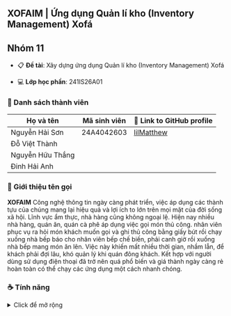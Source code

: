 ## XOFAIM | Ứng dụng Quản lí kho (Inventory Management) Xofá

## Nhóm 11

- 📋 **Đề tài**: Xây dựng  ứng dụng Quản lí kho (Inventory Management) Xofá

- 💻 **Lớp học phần**: 241IS26A01

### 💐 Danh sách thành viên

| Họ và tên              | Mã sinh viên | 🔗 Link to GitHub profile                         |
| ---------------------- | ------------ | ------------------------------------------------- |
| Nguyễn Hải Sơn         | 24A4042603   | [lilMatthew](https://github.com/lilMatthew)       |
| Đỗ Việt Thành          |              |                                                   |
| Nguyễn Hữu Thắng       |              |                                                   |
| Đinh Hải Anh           |              |                                                   |

### 🚀 Giới thiệu tên gọi

**XOFAIM** Công nghệ thông tin ngày càng phát triển, việc áp dụng các thành tựu của chúng mang lại hiệu quả và lợi ích to lớn trên mọi mặt của đời sống xã hội. Lĩnh vực ẩm thực, nhà hàng cũng không ngoại lệ. Hiện nay nhiều nhà hàng, quán ăn, quán cà phê áp dụng việc gọi món thủ công. nhân viên phục vụ ra hỏi món khách muốn gọi và ghi thủ công bằng giấy bút rồi chạy xuống nhà bếp báo cho nhân viên bếp chế biến, phải canh giờ rồi xuống nhà bếp mang món ăn lên. Việc này khiến mất nhiều thời gian, nhầm lẫn, để khách phải đợi lâu, khó quản lý khi quán đông khách. Kết hợp với người dùng sử dụng điện thoại đã trở nên quá phổ biến và giá thành ngày càng rẻ hoàn toàn có thể chạy các ứng dụng một cách nhanh chóng.


### ☕ Tính năng
<details>
<summary>Click để mở rộng</summary>

| **Tính năng**                                             | **admin** |
| --------------------------------------------------------- | --------- |
| Xem, tìm kiếm                                             | x         |
| Thêm và chỉnh sửa sản phẩm                                | x         |
| Chuyển hàng                                               | x         |
| Đặt hàng                                                  | x         |
| Lưu tệp csv                                               | x         |
| Chỉnh sửa thông tin tài khoản cá nhân                     | x         |
</details>

